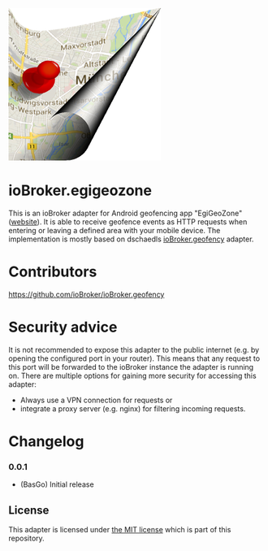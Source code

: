 ![Logo](admin/egigeozone.png)
# ioBroker.egigeozone

This is an ioBroker adapter for Android geofencing app "EgiGeoZone" ([website](https://egigeozone.de/)). It is able to receive geofence events as HTTP requests when entering or leaving a defined area with your mobile device. The implementation is mostly based on dschaedls [ioBroker.geofency](https://github.com/ioBroker/ioBroker.geofency) adapter.

# Contributors
https://github.com/ioBroker/ioBroker.geofency

# Security advice
It is not recommended to expose this adapter to the public internet (e.g. by opening the configured port in your router). This means that any request to this port will be forwarded to the ioBroker instance the adapter is running on. There are multiple options for gaining more security for accessing this adapter:
* Always use a VPN connection for requests or
* integrate a proxy server (e.g. nginx) for filtering incoming requests.

# Changelog

### 0.0.1
* (BasGo) Initial release

## License
This adapter is licensed under [the MIT license](../blob/master/LICENSE) which is part of this repository.
